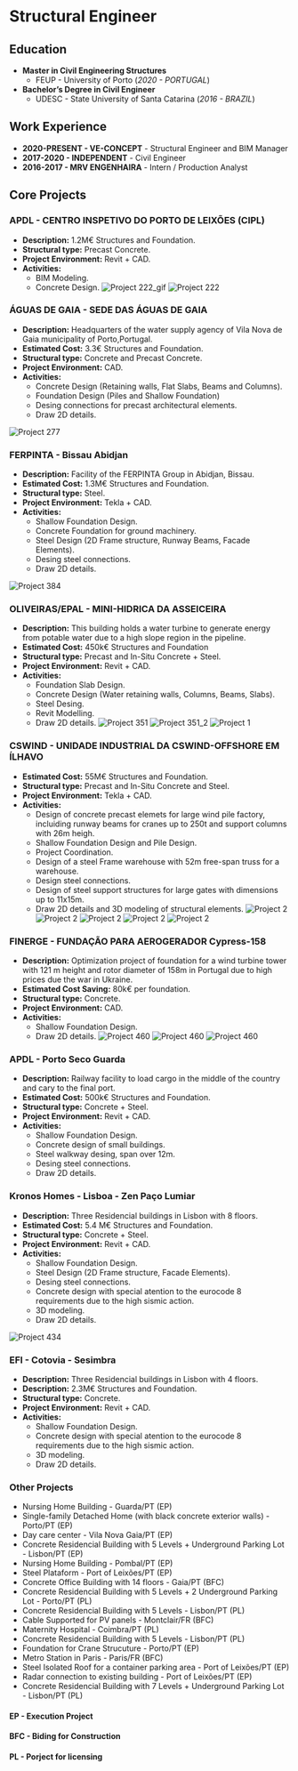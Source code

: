 # Structural Engineer

## Education
- **Master in Civil Engineering Structures**
  - FEUP - University of Porto (_2020 - PORTUGAL_)
- **Bachelor’s Degree in Civil Engineer** 
  - UDESC - State University of Santa Catarina (_2016 - BRAZIL_)

## Work Experience
* **2020-PRESENT - VE-CONCEPT** - Structural Engineer and BIM Manager
* **2017-2020 - INDEPENDENT** - Civil Engineer
* **2016-2017 - MRV ENGENHAIRA** - Intern / Production Analyst 

## Core Projects
### APDL - CENTRO INSPETIVO DO PORTO DE LEIXÕES (CIPL)
- **Description:** 1.2M€ Structures and Foundation.
- **Structural type:** Precast Concrete. 
- **Project Environment:** Revit + CAD.
- **Activities:** 
  - BIM Modeling.
  - Concrete Design.
![Project 222_gif](assets/gifs/222.gif)
![Project 222](assets/img/APDL_V2__Photo-1.jpg)

### ÁGUAS DE GAIA - SEDE DAS ÁGUAS DE GAIA
- **Description:** Headquarters of the water supply agency of Vila Nova de Gaia municipality of Porto,Portugal.
- **Estimated Cost:** 3.3€ Structures and Foundation.
- **Structural type:** Concrete and Precast Concrete.
- **Project Environment:** CAD.
- **Activities:** 
  - Concrete Design (Retaining walls, Flat Slabs, Beams and Columns).
  - Foundation Design (Piles and Shallow Foundation)
  - Desing connections for precast architectural elements.
  - Draw 2D details.
    
![Project 277](assets/gifs/277.gif)

### FERPINTA - Bissau Abidjan
- **Description:** Facility of the FERPINTA Group in Abidjan, Bissau.
- **Estimated Cost:** 1.3M€ Structures and Foundation.
- **Structural type:** Steel.
- **Project Environment:** Tekla + CAD.
- **Activities:** 
  - Shallow Foundation Design.
  - Concrete Foundation for ground machinery.
  - Steel Design (2D Frame structure, Runway Beams, Facade Elements).
  - Desing steel connections.
  - Draw 2D details.

![Project 384](assets/gifs/384.gif)

### OLIVEIRAS/EPAL - MINI-HIDRICA DA ASSEICEIRA 
- **Description:** This building holds a water turbine to generate energy from potable water due to a high slope region in the pipeline. 
- **Estimated Cost:** 450k€ Structures and Foundation
- **Structural type:** Precast and In-Situ Concrete + Steel.
- **Project Environment:** Revit + CAD.
- **Activities:** 
  - Foundation Slab Design.
  - Concrete Design (Water retaining walls, Columns, Beams, Slabs).
  - Steel Desing.
  - Revit Modelling.
  - Draw 2D details.
![Project 351](assets/gifs/351.gif)
![Project 351_2](assets/img/351-MHASS-(2).jpg)
![Project 1](assets/img/351-MHASS.jpg)

### CSWIND - UNIDADE INDUSTRIAL DA CSWIND-OFFSHORE EM ÍLHAVO
- **Estimated Cost:** 55M€ Structures and Foundation.
- **Structural type:** Precast and In-Situ Concrete and Steel.
- **Project Environment:** Tekla + CAD.
- **Activities:**
  - Design of concrete precast elemets for large wind pile factory, incluiding runway beams for cranes up to 250t and support columns with 26m heigh.
  - Shallow Foundation Design and Pile Design.
  - Project Coordination.
  - Design of a steel Frame warehouse with 52m free-span truss for a warehouse.
  - Design steel connections.
  - Design of steel support structures for large gates with dimensions up to 11x15m.
  - Draw 2D details and 3D modeling of structural elements.
![Project 2](assets/img/426-CSWIND.jpg)
![Project 2](assets/img/IM.jpeg)
![Project 2](assets/img/pt250.jpeg)
![Project 2](assets/img/WT.jpeg)
![Project 2](assets/img/C_Port.jpeg)

### FINERGE - FUNDAÇÃO PARA AEROGERADOR Cypress-158
- **Description:** Optimization project of foundation for a wind turbine tower with 121 m height and rotor diameter of 158m in Portugal due to high prices due the war in Ukraine.
- **Estimated Cost Saving:** 80k€ per foundation.
- **Structural type:** Concrete.
- **Project Environment:** CAD.
- **Activities:** 
  - Shallow Foundation Design.
  - Draw 2D details.
![Project 460](assets/img/460-Finerge_GE156-(4).jpg)
![Project 460](assets/img/460-Finerge_GE156-(11).jpg)
![Project 460](assets/img/460-Project.jpg)

### APDL - Porto Seco Guarda 
- **Description:** Railway facility to load cargo in the middle of the country and cary to the final port.
- **Estimated Cost:** 500k€ Structures and Foundation.
- **Structural type:** Concrete + Steel.
- **Project Environment:** Revit + CAD.
- **Activities:** 
  - Shallow Foundation Design.
  - Concrete design of small buildings.
  - Steel walkway desing, span over 12m.
  - Desing steel connections.
  - Draw 2D details.
 
### Kronos Homes - Lisboa - Zen Paço Lumiar
- **Description:** Three Residencial  buildings in Lisbon with 8 floors.
- **Estimated Cost:** 5.4 M€ Structures and Foundation.
- **Structural type:** Concrete + Steel.
- **Project Environment:** Revit + CAD.
- **Activities:** 
  - Shallow Foundation Design.
  - Steel Design (2D Frame structure, Facade Elements).
  - Desing steel connections.
  - Concrete design with special atention to the eurocode 8 requirements due to the high sismic action.
  - 3D modeling.
  - Draw 2D details.

![Project 434](assets/gifs/ZEN.gif)

### EFI - Cotovia - Sesimbra  
- **Description:** Three Residencial  buildings in Lisbon with 4 floors.
- **Description:** 2.3M€ Structures and Foundation.
- **Structural type:** Concrete.
- **Project Environment:** Revit + CAD.
- **Activities:** 
  - Shallow Foundation Design.
  - Concrete design with special atention to the eurocode 8 requirements due to the high sismic action.
  - 3D modeling.
  - Draw 2D details.
  
### Other Projects
- Nursing Home Building - Guarda/PT (EP)
- Single-family Detached Home (with black concrete exterior walls) - Porto/PT (EP)
- Day care center - Vila Nova Gaia/PT (EP)
- Concrete Residencial Building with 5 Levels + Underground Parking Lot - Lisbon/PT (EP)
- Nursing Home Building - Pombal/PT (EP)
- Steel Plataform -  Port of Leixões/PT (EP)
- Concrete Office Building with 14 floors - Gaia/PT (BFC)
- Concrete Residencial Building with 5 Levels + 2 Underground Parking Lot - Porto/PT (PL)
- Concrete Residencial Building with 5 Levels - Lisbon/PT (PL)
- Cable Supported for PV panels - Montclair/FR (BFC)
- Maternity Hospital - Coimbra/PT (PL)
- Concrete Residencial Building with 5 Levels - Lisbon/PT (PL)
- Foundation for Crane Strucuture - Porto/PT (EP)
- Metro Station in Paris - Paris/FR (BFC)
- Steel Isolated Roof for a container parking area - Port of Leixões/PT (EP)
- Radar connection to existing building - Port of Leixões/PT (EP)
- Concrete Residencial Building with 7 Levels + Underground Parking Lot - Lisbon/PT (PL)
#### EP - Execution Project
#### BFC - Biding for Construction
#### PL - Porject for licensing
 
